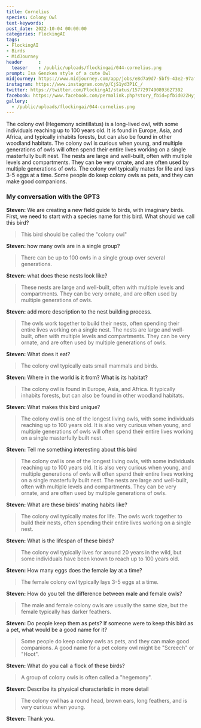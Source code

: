 ```yaml
---
title: Cornelius
species: Colony Owl
text-keywords: 
post_date: 2022-10-04 00:00:00
categories: FlockingAI
tags:
- FlockingAI
- Birds
- MidJourney 
header      :
  teaser    : /public/uploads/flockingai/044-cornelius.png
prompt: Isa Genzken style of a cute Owl
midjourney: https://www.midjourney.com/app/jobs/e8d7a9d7-5bf9-43e2-97af-2b7b77dc5db9
instagram: https://www.instagram.com/p/CjS1yd3P1C_/
twitter: https://twitter.com/FlockingAI/status/1577297490893627392
facebook: https://www.facebook.com/permalink.php?story_fbid=pfbid02ZHyjHqCUVQbifXLaj9JP7VvfFeKXJtY1SYvPREwZBR6uMiBaJUtVGRVsfPkSfDgwl&id=100359656135677
gallery: 
  - /public/uploads/flockingai/044-cornelius.png
---
```


The colony owl (Hegemony scintillatus) is a long-lived owl, with some individuals reaching up to 100 years old. It is found in Europe, Asia, and Africa, and typically inhabits forests, but can also be found in other woodland habitats. The colony owl is curious when young, and multiple generations of owls will often spend their entire lives working on a single masterfully built nest. The nests are large and well-built, often with multiple levels and compartments. They can be very ornate, and are often used by multiple generations of owls. The colony owl typically mates for life and lays 3-5 eggs at a time. Some people do keep colony owls as pets, and they can make good companions.

### My conversation with the GPT3

**Steven:** We are creating a new field guide to birds, with imaginary birds. First, we need to start with a species name for this bird. What should we call this bird?

> This bird should be called the "colony owl"

**Steven:** how many owls are in a single group?

> There can be up to 100 owls in a single group over several generations.

**Steven:** what does these nests look like?

> These nests are large and well-built, often with multiple levels and compartments. They can be very ornate, and are often used by multiple generations of owls.

**Steven:** add more description to the nest building process.

> The owls work together to build their nests, often spending their entire lives working on a single nest. The nests are large and well-built, often with multiple levels and compartments. They can be very ornate, and are often used by multiple generations of owls.

**Steven:** What does it eat?

> The colony owl typically eats small mammals and birds.

**Steven:** Where in the world is it from? What is its habitat?

> The colony owl is found in Europe, Asia, and Africa. It typically inhabits forests, but can also be found in other woodland habitats.

**Steven:** What makes this bird unique?

> The colony owl is one of the longest living owls, with some individuals reaching up to 100 years old. It is also very curious when young, and multiple generations of owls will often spend their entire lives working on a single masterfully built nest.

**Steven:** Tell me something interesting about this bird

> The colony owl is one of the longest living owls, with some individuals reaching up to 100 years old. It is also very curious when young, and multiple generations of owls will often spend their entire lives working on a single masterfully built nest. The nests are large and well-built, often with multiple levels and compartments. They can be very ornate, and are often used by multiple generations of owls.

**Steven:** What are these birds' mating habits like?

> The colony owl typically mates for life. The owls work together to build their nests, often spending their entire lives working on a single nest.

**Steven:** What is the lifespan of these birds?

> The colony owl typically lives for around 20 years in the wild, but some individuals have been known to reach up to 100 years old.

**Steven:** How many eggs does the female lay at a time?

> The female colony owl typically lays 3-5 eggs at a time.

**Steven:** How do you tell the difference between male and female owls?

> The male and female colony owls are usually the same size, but the female typically has darker feathers.

**Steven:** Do people keep them as pets? If someone were to keep this bird as a pet, what would be a good name for it?

> Some people do keep colony owls as pets, and they can make good companions. A good name for a pet colony owl might be "Screech" or "Hoot".

**Steven:** What do you call a flock of these birds?

> A group of colony owls is often called a "hegemony".

**Steven:** Describe its physical characteristic in more detail

> The colony owl has a round head, brown ears, long feathers, and is very curious when young.

**Steven:** Thank you.
